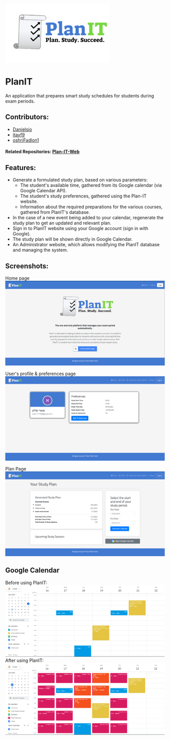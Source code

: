 <img src="readme_objects/Plan.png" data-canonical-src="" width="330" height="185" />

# PlanIT

An application that prepares smart study schedules for students during exam periods.

## Contributors:

- [Danielsio](https://github.com/Danielsio)
- [itayf9](https://github.com/itayf9)
- [oshriFadlon1](https://github.com/oshriFadlon1)

#### Related Repositories: [Plan-IT-Web](https://github.com/Danielsio/Plan-IT-Web)

## Features:

- Generate a formulated study plan, based on various parameters:
    - The student's available time, gathered from its Google calendar (via Google Calendar API).
    - The student's study preferences, gathered using the Plan-IT website.
    - Information about the required preparations for the various courses, gathered from PlanIT's database.
- In the case of a new event being added to your calendar, regenerate the study plan to get an updated and relevant
  plan.
- Sign in to PlanIT website using your Google account (sign in with Google).
- The study plan will be shown directly in Google Calendar.
- An Administrator website, which allows modifying the PlanIT database and managing the system.

## Screenshots:

Home page
![App Screenshot](readme_objects/home.png)

User's profile & preferences page
![App Screenshot](readme_objects/user.png)

Plan Page
![App Screenshot](readme_objects/generate.png)

## Google Calendar

Before using PlanIT:
![Google Calendar before](readme_objects/googleCalendarBefore.png)
After using PlanIT:
![Google Calendar after](readme_objects/googleCalendarAfter.png)



